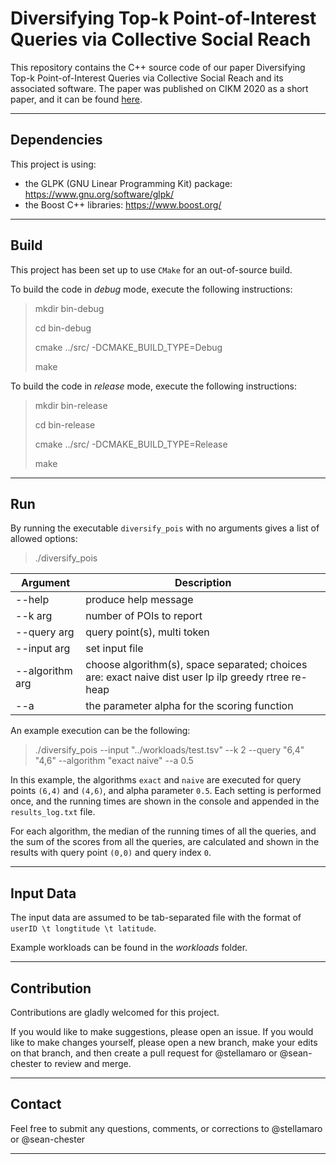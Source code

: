 # Diversifying Top-k Point-of-Interest Queries via Collective Social Reach

This repository contains the C++ source code of our paper
Diversifying Top-k Point-of-Interest Queries via Collective Social Reach
and its associated software. The paper was published on CIKM 2020 as a short 
paper, and it can be found 
[here](https://dl.acm.org/doi/abs/10.1145/3340531.3412097).

------------------------------------
## Dependencies

This project is using:
* the GLPK (GNU Linear Programming Kit) package:
https://www.gnu.org/software/glpk/
* the Boost C++ libraries: https://www.boost.org/


------------------------------------
## Build

This project has been set up to use `CMake` for an out-of-source build.

To build the code in _debug_ mode, execute the following instructions:
> mkdir bin-debug
>
> cd bin-debug
>
> cmake ../src/ -DCMAKE_BUILD_TYPE=Debug
>
> make

To build the code in _release_ mode, execute the following instructions:
> mkdir bin-release
>
> cd bin-release
>
> cmake ../src/ -DCMAKE_BUILD_TYPE=Release
>
> make

------------------------------------
## Run

By running the executable `diversify_pois` with no arguments gives
a list of allowed options:
> ./diversify_pois

| Argument        | Description                                                                                          |
|-----------------|------------------------------------------------------------------------------------------------------|
| --help          | produce help message                                                                                 |
| --k arg         | number of POIs to report                                                                             |
| --query arg     | query point(s), multi token                                                                          |
| --input arg     | set input file                                                                                       |
| --algorithm arg | choose algorithm(s), space separated; choices are: exact naive dist user lp ilp greedy rtree re-heap |
| --a             | the parameter alpha for the scoring function                                                         |

An example execution can be the following:
> ./diversify_pois --input "../workloads/test.tsv" --k 2 --query "6,4" "4,6"
        --algorithm "exact naive" --a 0.5

In this example, the algorithms `exact` and `naive` are executed for query points `(6,4)` and `(4,6)`, and alpha parameter `0.5`.
Each setting is performed once, and the running times are shown in the console and appended in the
`results_log.txt` file.

For each algorithm, the median of the running times of all the queries, and the sum of the scores from all the queries, are calculated and shown in the results with query point `(0,0)` and query index `0`.

------------------------------------
## Input Data

The input data are assumed to be tab-separated file with the format of
`userID \t longtitude \t latitude`.

Example workloads can be found in the _workloads_ folder.

------------------------------------
## Contribution

Contributions are gladly welcomed for this project.

If you would like to make suggestions, please open an issue.
If you would like to make changes yourself, please open a new branch, make your edits on that branch,
and then create a pull request for @stellamaro or @sean-chester to review and merge.

------------------------------------
## Contact

Feel free to submit any questions, comments, or corrections to @stellamaro or
@sean-chester

------------------------------------
